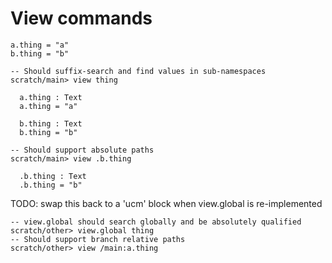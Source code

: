 # View commands

``` unison
a.thing = "a"
b.thing = "b"
```

``` ucm
-- Should suffix-search and find values in sub-namespaces
scratch/main> view thing

  a.thing : Text
  a.thing = "a"
  
  b.thing : Text
  b.thing = "b"

-- Should support absolute paths
scratch/main> view .b.thing

  .b.thing : Text
  .b.thing = "b"

```

TODO: swap this back to a 'ucm' block when view.global is re-implemented

``` 
-- view.global should search globally and be absolutely qualified
scratch/other> view.global thing
-- Should support branch relative paths
scratch/other> view /main:a.thing
```
